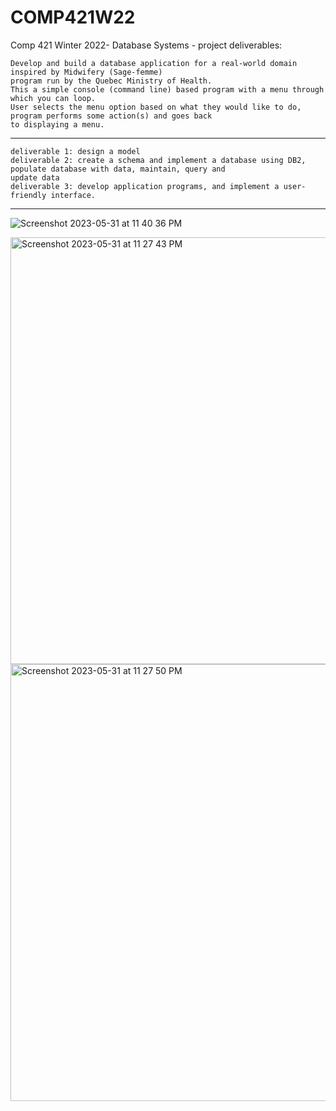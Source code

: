 # COMP421W22


Comp 421 Winter 2022- Database Systems - project deliverables:  
  
```
Develop and build a database application for a real-world domain inspired by Midwifery (Sage-femme)
program run by the Quebec Ministry of Health.  
This a simple console (command line) based program with a menu through which you can loop.   
User selects the menu option based on what they would like to do, program performs some action(s) and goes back
to displaying a menu.  
```
***
```
deliverable 1: design a model  
deliverable 2: create a schema and implement a database using DB2, populate database with data, maintain, query and
update data  
deliverable 3: develop application programs, and implement a user-friendly interface. 
```
***

![Screenshot 2023-05-31 at 11 40 36 PM](https://github.com/tzhang71shawn/COMP421W22/assets/102628033/c5fddb48-50a7-49e1-8071-3f4f03348e53)

<img width="683" alt="Screenshot 2023-05-31 at 11 27 43 PM" src="https://github.com/tzhang71shawn/COMP421W22/assets/102628033/944aa64d-2ac7-431d-b42c-af9efc376428">
<img width="699" alt="Screenshot 2023-05-31 at 11 27 50 PM" src="https://github.com/tzhang71shawn/COMP421W22/assets/102628033/5d4a856b-d0f5-4a3b-b0f4-c5449c7fffb8">
